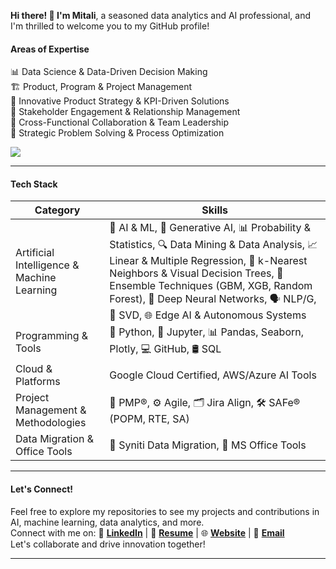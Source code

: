 **Hi there! 👋 I'm Mitali**, a seasoned data analytics and AI professional, and I'm thrilled to welcome you to my GitHub profile!

#### Areas of Expertise
📊 Data Science & Data-Driven Decision Making <br>
🏗️ Product, Program & Project Management <br>
🚀 Innovative Product Strategy & KPI-Driven Solutions <br>
🤝 Stakeholder Engagement & Relationship Management <br>
🔄 Cross-Functional Collaboration & Team Leadership <br>
🧩 Strategic Problem Solving & Process Optimization <br>

![](https://komarev.com/ghpvc/?username=mitbans&style=flat&color=CB62B2) 

<hr>

#### Tech Stack

Category     | Skills
------------ | -------------
Artificial Intelligence & Machine Learning | 🤖 AI & ML, 🎨 Generative AI, 📊 Probability & Statistics, 🔍 Data Mining & Data Analysis, 📈 Linear & Multiple Regression, 🌲 k-Nearest Neighbors & Visual Decision Trees, 🌳 Ensemble Techniques (GBM, XGB, Random Forest), 🧠 Deep Neural Networks, 🗣️ NLP/G, 🔢 SVD, 🌐 Edge AI & Autonomous Systems
Programming & Tools | 🐍 Python, 📓 Jupyter, 📊 Pandas, Seaborn, Plotly, 💻 GitHub, 🛢️ SQL
Cloud & Platforms	| Google Cloud Certified, AWS/Azure AI Tools
Project Management & Methodologies | 🏅 PMP®, ⚙️ Agile, 🗂️ Jira Align, 🛠️ SAFe® (POPM, RTE, SA)
Data Migration & Office Tools |	🔄 Syniti Data Migration, 📝 MS Office Tools

<hr>

#### Let's Connect!
Feel free to explore my repositories to see my projects and contributions in AI, machine learning, data analytics, and more. 
<br>
Connect with me on:
🔗 <b><a href='https://www.linkedin.com/in/mitalibansal/' target='_blank'>LinkedIn</a></b> | 
📄 <b><a href='' target='_blank'>Resume</a></b> | 
🌐 <b><a href='' target='_blank'>Website</a></b> | 
📧 <b><a href='mailto: mitali.bansal.g@gmail.com' target='_blank'>Email</a></b>
<br>
Let's collaborate and drive innovation together!

<hr>
<!--
**mitbans/mitbans** is a ✨ _special_ ✨ repository because its `README.md` (this file) appears on your GitHub profile.

Here are some ideas to get you started:

- 🔭 I’m currently working on ...
- 🌱 I’m currently learning ...
- 👯 I’m looking to collaborate on ...
- 🤔 I’m looking for help with ...
- 💬 Ask me about ...
- 📫 How to reach me: ...
- 😄 Pronouns: ...
- ⚡ Fun fact: ...
-->

